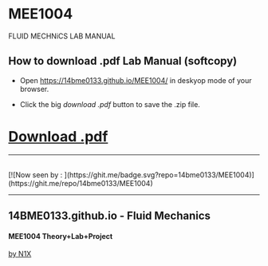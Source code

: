 # MEE1004
FLUID MECHNiCS LAB MANUAL

## How to download .pdf Lab Manual (softcopy)

- Open https://14bme0133.github.io/MEE1004/ in deskyop mode of your browser.

- Click the big *download .pdf* button to save the .zip file.

# [Download .pdf](MEE1004-LAB-MANUAL.pdf)


---

<br>
[![Now seen by : ](https://ghit.me/badge.svg?repo=14bme0133/MEE1004)](https://ghit.me/repo/14bme0133/MEE1004)
<hr>

## 14BME0133.github.io - Fluid Mechanics 

#### MEE1004 Theory+Lab+Project
[by N1X](http://twitter.com/itsN1X)
